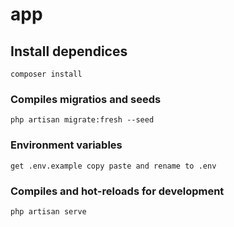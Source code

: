 # app

## Install dependices
```
composer install
```

### Compiles migratios and seeds
```
php artisan migrate:fresh --seed

```

### Environment variables
```
get .env.example copy paste and rename to .env
```

### Compiles and hot-reloads for development
```
php artisan serve
```
